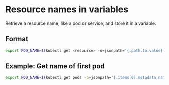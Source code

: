 [
  id: kubernetes-resource-names-in-cli
  tags:
  locations:
]: #

# Resource names in variables

Retrieve a resource name, like a pod or service, and store it in a variable.

## Format
````bash
export POD_NAME=$(kubectl get <resource> -o=jsonpath='{.path.to.value}')
````

## Example: Get name of first pod
````bash
export POD_NAME=$(kubectl get pods -o=jsonpath='{.items[0].metadata.name}')
````
